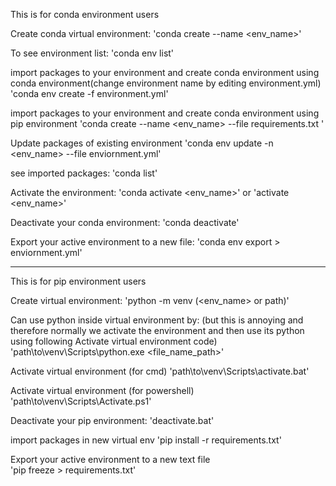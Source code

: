 This is for conda environment users

Create conda virtual environment:
    'conda create --name <env_name>'

To see environment list:
    'conda env list'

import packages to your environment and create conda environment  using conda environment(change environment name by editing environment.yml)
    'conda env create -f environment.yml'

import packages to your environment and create conda environment  using pip environment
    'conda create --name <env_name> --file requirements.txt '

Update packages of existing environment 
    'conda env update -n <env_name> --file enviornment.yml'

see imported packages:
    'conda list'

Activate the environment:
    'conda activate <env_name>' or 'activate <env_name>'

Deactivate your conda environment:
    'conda deactivate'

Export your active environment to a new file:
    'conda env export > enviornment.yml'


-------------------------------------------------------

This is for pip environment users

Create virtual environment:
    'python -m venv (<env_name> or path)'

Can use python inside virtual environment by: (but this is annoying and therefore normally we activate the environment and then use its python using following Activate virtual environment code)
    'path\to\venv\Scripts\python.exe <file_name_path>'

Activate virtual environment (for cmd)
    'path\to\venv\Scripts\activate.bat'

Activate virtual environment (for powershell)
    'path\to\venv\Scripts\Activate.ps1'

Deactivate your pip environment:
    'deactivate.bat'

import packages in new virtual env
    'pip install -r requirements.txt'

Export your active environment to a new text file  
    'pip freeze > requirements.txt'